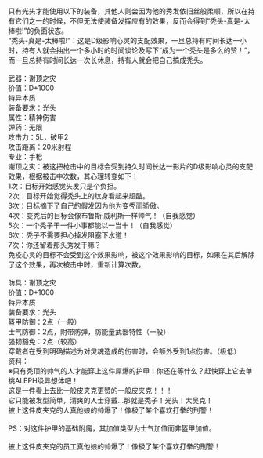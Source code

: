 <title>谢顶之灾</title>
<meta name="GENERATOR" content="WinCHM">
<meta http-equiv="Content-Type" content="text/html; charset=gb2312">
<br>
<br>只有光头才能使用以下的装备，其他人则会因为他的秀发依旧丝般柔顺，所以在持有它们之一的时候，不但无法使装备发挥应有的效果，反而会得到“秃头-真是-太棒啦!”的负面状态。
<br>“秃头-真是-太棒啦!”：这是D级影响心灵的支配效果，一旦总持有时间长达一小时，持有人就会抽出一个多小时的时间谈论及写下“成为一个秃头是多么的赞！”，而一旦总持有时间长达一次长休息，持有人就会把自己搞成秃头。
<br>
<br>武器：谢顶之灾
<br>价值：D+1000
<br>特异本质
<br>装备要求：光头
<br>属性：精神伤害
<br>弹药：无限
<br>攻击力：5L，破甲2
<br>攻击距离：20米射程
<br>专业：手枪
<br>谢顶之灾：被这把枪击中的目标会受到持久时间长达一影片的D级影响心灵的支配效果，根据被击中次数，其心理转变如下：
<br>1次：目标开始感觉头发只是个负担。
<br>2次：目标开始觉得秃头上的纹身看起来超酷。
<br>3次：目标摘下了自己的假发因为他为变秃而骄傲。
<br>4次：变秃后的目标会像布鲁斯·威利斯一样帅气！（自我感觉）
<br>5次：一个秃子干一件小事都能以一当十！（自我感觉）
<br>6次：秃子不需要担心掉发阻塞下水道！
<br>7次：你还留着那头秀发干嘛？
<br>免疫心灵的目标不会受到这个效果影响，被这个效果影响的目标，如果在其后解除了这个效果，再次被击中时，重新计算次数。
<br>
<br>防具：谢顶之灾
<br>价值：D+1000
<br>特异本质
<br>装备要求：光头
<br>盔甲防御：2点（一般）
<br>士气防御：2点，附带防弹，防能量武器特性（一般）
<br>强韧豁免：2点（较高）
<br>穿戴者在受到明确描述为对灵魂造成的伤害时，会额外受到1点伤害。（极低）
<br>资料：
<br>※只有秃顶的帅气的人才能穿上这件屌爆的护甲！你还在等什么？赶快穿上它去单挑ALEPH级异想体吧！
<br>这是一件看上去比一般皮夹克更赞的一般皮夹克！！！
<br>它只能被发型简单，清爽的人士穿戴...那就是秃子！光头！大吴克！
<br>披上这件皮夹克的人真他娘的帅爆了！像极了某个喜欢打拳的刑警！
<br>
<br>PS：对这件护甲的基础附魔，其加值类型为士气加值而非盔甲加值。
<br>
<br>披上这件皮夹克的员工真他娘的帅爆了！像极了某个喜欢打拳的刑警！